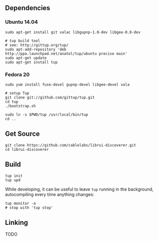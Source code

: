 ## Dependencies

### Ubuntu 14.04

    sudo apt-get install git valac libgupnp-1.0-dev libgee-0.8-dev

    # tup build tool
    # see: http://gittup.org/tup/
    sudo apt-add-repository 'deb http://ppa.launchpad.net/anatol/tup/ubuntu precise main'
    sudo apt-get update
    sudo apt-get install tup

### Fedora 20

    sudo yum install fuse-devel gupnp-devel libgee-devel vala

    # setup Tup
    git clone git://github.com/gittup/tup.git
    cd tup
    ./bootstrap.sh

    sudo ln -s $PWD/tup /usr/local/bin/tup
    cd ..

## Get Source

    git clone https://github.com/cablelabs/librui-discoverer.git
    cd librui-discoverer

## Build

    tup init
    tup upd

While developing, it can be useful to leave `tup` running in the background, autocompiling every time anything changes:

    tup monitor -a
    # stop with 'tup stop'

## Linking

TODO
